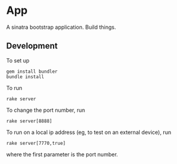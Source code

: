 # App

A sinatra bootstrap application. Build things.

## Development

To set up

    gem install bundler
    bundle install

To run

    rake server

To change the port number, run

    rake server[8888]

To run on a local ip address (eg, to test on an external device), run

    rake server[7770,true]

where the first parameter is the port number.